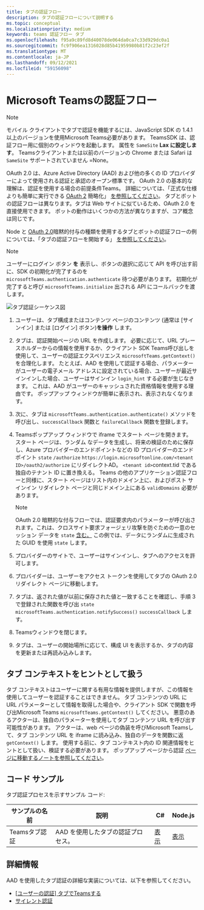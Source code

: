 ```yaml
---
title: タブの認証フロー
description: タブの認証フローについて説明する
ms.topic: conceptual
ms.localizationpriority: medium
keywords: teams 認証フロー タブ
ms.openlocfilehash: f95a9c89fd8d40078de064da0ca7c33d929dc0a1
ms.sourcegitcommit: fc9f906ea1316028d85b41959980b81f2c23ef2f
ms.translationtype: MT
ms.contentlocale: ja-JP
ms.lasthandoff: 09/12/2021
ms.locfileid: "59156098"
---
```

# <a name="microsoft-teams-authentication-flow-for-tabs"></a>Microsoft Teamsの認証フロー

> [!NOTE]
> モバイル クライアントでタブで認証を機能するには、JavaScript SDK の 1.4.1 以上のバージョンを使用Microsoft Teams必要があります。
> TeamsSDK は、認証フロー用に個別のウィンドウを起動します。 属性を `SameSite` **Lax に設定します**。 Teamsクライアントまたは以前のバージョンの Chrome または Safari は `SameSite` サポートされていません =None。

OAuth 2.0 は、Azure Active Directory (AAD) および他の多くの ID プロバイダーによって使用される認証と承認のオープン標準です。 OAuth 2.0 の基本的な理解は、認証を使用する場合の前提条件Teams。 詳細については、「正式な仕様よりも簡単に実行できる [OAuth 2](https://aaronparecki.com/oauth-2-simplified/) 簡略化」 [を参照してください](https://oauth.net/2/)。 タブとボットの認証フローは異なります。タブは Web サイトに似ているため、OAuth 2.0 を直接使用できます。 ボットの動作はいくつかの方法が異なりますが、コア概念は同じです。

Node と [OAuth 2.0](https://oauth.net/2/grant-types/implicit/)暗黙的付与の種類を使用するタブとボットの認証フローの例については、「タブの認証フローを開始する」 [を参照してください](~/tabs/how-to/authentication/auth-tab-aad.md#initiate-authentication-flow)。

> [!NOTE]
> ユーザーにログイン ボタン **を** 表示し、ボタンの選択に応じて API を呼び出す前に、SDK の初期化が完了するのを `microsoftTeams.authentication.authenticate` 待つ必要があります。 初期化が完了すると呼び `microsoftTeams.initialize` 出される API にコールバックを渡します。

![タブ認証シーケンス図](~/assets/images/authentication/tab_auth_sequence_diagram.png)

1. ユーザーは、タブ構成またはコンテンツ ページのコンテンツ (通常は [サインイン] または [ログイン] ボタン)**を操作** します。
2. タブは、認証開始ページの URL を作成します。 必要に応じて、URL プレースホルダーからの情報を使用するか、クライアント SDK Teams呼び出しを使用して、ユーザーの認証エクスペリエンス `microsoftTeams.getContext()` を合理化します。 たとえば、AAD を使用して認証する場合、パラメーターがユーザーの電子メール アドレスに設定されている場合、ユーザーが最近サインインした場合、ユーザーはサインイン `login_hint` する必要が生じなきます。 これは、AAD がユーザーのキャッシュされた資格情報を使用する理由です。 ポップアップ ウィンドウが簡単に表示され、表示されなくなります。
3. 次に、タブは `microsoftTeams.authentication.authenticate()` メソッドを呼び出し、`successCallback` 関数と `failureCallback` 関数を登録します。
4. Teamsポップアップ ウィンドウで iframe でスタート ページを開きます。 スタート ページは、ランダム なデータを生成し、将来の検証のために保存し、Azure プロバイダーのエンドポイントなどの ID プロバイダーのエンドポイント `state` `/authorize` `https://login.microsoftonline.com/<tenant ID>/oauth2/authorize` にリダイレクトAD。 `<tenant id>`context.tid である独自のテナント ID に置き換える。
Teams の他のアプリケーション認証フローと同様に、スタート ページはリスト内のドメイン上に、およびポスト サインイン リダイレクト ページと同じドメイン上にある `validDomains` 必要があります。

    > [!NOTE]
    > OAuth 2.0 暗黙的な付与フローでは、認証要求内のパラメーターが呼び出されます。これは、クロスサイト要求フォージェリ攻撃を防ぐための一意のセッション データを `state` [含む。](https://en.wikipedia.org/wiki/Cross-site_request_forgery) この例では、データにランダムに生成された GUID を使用 `state` します。

5. プロバイダーのサイトで、ユーザーはサインインし、タブへのアクセスを許可します。
6. プロバイダーは、ユーザーをアクセス トークンを使用してタブの OAuth 2.0 リダイレクト ページに移動します。
7. タブは、返された値が以前に保存された値と一致することを確認し、手順 3 で登録された関数を呼び出 `state` `microsoftTeams.authentication.notifySuccess()` `successCallback` します。
8. Teamsウィンドウを閉じます。
9. タブは、ユーザーの開始場所に応じて、構成 UI を表示するか、タブの内容を更新または再読み込みします。

## <a name="treat-tab-context-as-hints"></a>タブ コンテキストをヒントとして扱う

タブ コンテキストはユーザーに関する有用な情報を提供しますが、この情報を使用してユーザーを認証することはできません。 タブ コンテンツの URL に URL パラメーターとして情報を取得した場合や、クライアント SDK で関数を呼び出Microsoft Teams `microsoftTeams.getContext()` してください。 悪意のあるアクターは、独自のパラメーターを使用してタブ コンテンツ URL を呼び出す可能性があります。 アクターは、web ページの偽装を呼びMicrosoft Teamsして、タブ コンテンツ URL を iframe に読み込み、独自のデータを関数に返 `getContext()` します。 使用する前に、タブ コンテキスト内の ID 関連情報をヒントとして扱い、検証する必要があります。 ポップアップ ページから認証 [ページに移動するノートを参照してください](~/tabs/how-to/authentication/auth-tab-aad.md#navigate-to-the-authorization-page-from-your-popup-page)。

## <a name="code-sample"></a>コード サンプル

タブ認証プロセスを示すサンプル コード:

| **サンプルの名前** | **説明** | **C#** | **Node.js** |
|-----------------|-----------------|-------------|------------|
| Teamsタブ認証 | AAD を使用したタブの認証プロセス。 | [表示](https://github.com/OfficeDev/Microsoft-Teams-Samples/tree/main/samples/app-complete-sample/csharp) | [表示](https://github.com/OfficeDev/Microsoft-Teams-Samples/tree/main/samples/app-complete-sample/nodejs) |

## <a name="more-details"></a>詳細情報

AAD を使用したタブ認証の詳細な実装については、以下を参照してください。

* [[ユーザーの認証] タブでTeamsする](~/tabs/how-to/authentication/auth-tab-AAD.md)
* [サイレント認証](~/tabs/how-to/authentication/auth-silent-AAD.md)
